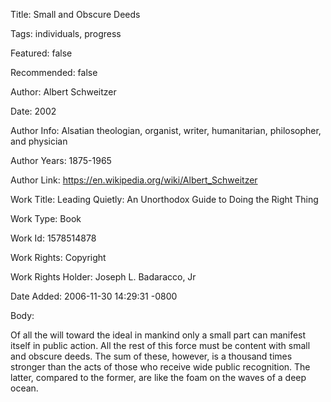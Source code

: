 Title:  Small and Obscure Deeds

Tags:   individuals, progress

Featured: false

Recommended: false

Author: Albert Schweitzer

Date:   2002

Author Info: Alsatian theologian, organist, writer, humanitarian, philosopher, and physician

Author Years: 1875-1965

Author Link: https://en.wikipedia.org/wiki/Albert_Schweitzer

Work Title: Leading Quietly: An Unorthodox Guide to Doing the Right Thing

Work Type: Book

Work Id: 1578514878

Work Rights: Copyright

Work Rights Holder: Joseph L. Badaracco, Jr

Date Added: 2006-11-30 14:29:31 -0800

Body: 

Of all the will toward the ideal in mankind only a small part can manifest itself in public action. All the rest of this force must be content with small and obscure deeds. The sum of these, however, is a thousand times stronger than the acts of those who receive wide public recognition. The latter, compared to the former, are like the foam on the waves of a deep ocean.

